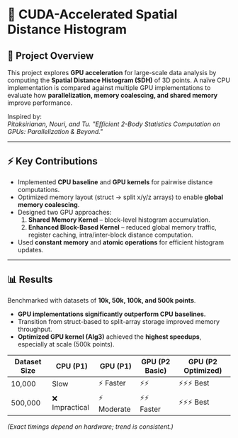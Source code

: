 # 🚀 CUDA-Accelerated Spatial Distance Histogram  

## 📌 Project Overview  
This project explores **GPU acceleration** for large-scale data analysis by computing the **Spatial Distance Histogram (SDH)** of 3D points. A naïve CPU implementation is compared against multiple GPU implementations to evaluate how **parallelization, memory coalescing, and shared memory** improve performance.  

Inspired by:  
*Pitaksirianan, Nouri, and Tu. "Efficient 2-Body Statistics Computation on GPUs: Parallelization & Beyond."*  

---

## ⚡ Key Contributions  
- Implemented **CPU baseline** and **GPU kernels** for pairwise distance computations.  
- Optimized memory layout (struct → split x/y/z arrays) to enable **global memory coalescing**.  
- Designed two GPU approaches:  
  1. **Shared Memory Kernel** – block-level histogram accumulation.  
  2. **Enhanced Block-Based Kernel** – reduced global memory traffic, register caching, intra/inter-block distance computation.  
- Used **constant memory** and **atomic operations** for efficient histogram updates.  

---

## 📊 Results  
Benchmarked with datasets of **10k, 50k, 100k, and 500k points**.  

- **GPU implementations significantly outperform CPU baselines.**  
- Transition from struct-based to split-array storage improved memory throughput.  
- **Optimized GPU kernel (Alg3)** achieved the **highest speedups**, especially at scale (500k points).  

| Dataset Size | CPU (P1) | GPU (P1) | GPU (P2 Basic) | GPU (P2 Optimized) |
|--------------|----------|----------|----------------|--------------------|
| 10,000       | Slow     | ⚡ Faster | ⚡⚡            | ⚡⚡⚡ Best |
| 500,000      | ❌ Impractical | ⚡ Moderate | ⚡⚡ Faster | ⚡⚡⚡ Best |  

*(Exact timings depend on hardware; trend is consistent.)*  

